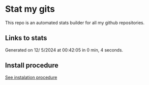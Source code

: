 # Stat my gits

This repo is an automated stats builder for all my github repositories.

## Links to stats


Generated on 12/ 5/2024 at 00:42:05 in 0 min, 4 seconds.

## Install procedure

[See instalation procedure](./src/install.md)
